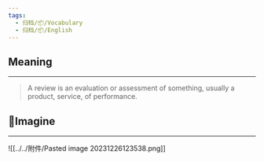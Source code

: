 ```yaml
---
tags:
  - 归档/📦/Vocabulary
  - 归档/📦/English
---
```


## Meaning

---

> A review is an evaluation or assessment of something, usually a product, service, of performance.

## 💭Imagine

---

![[../../附件/Pasted image 20231226123538.png]]
